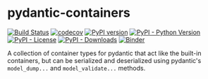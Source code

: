 # pydantic-containers

[![Build Status](https://travis-ci.org/AdityaGudimella/pydantic-containers.svg?branch=master)](https://travis-ci.org/AdityaGudimella/pydantic-containers)
[![codecov](https://codecov.io/gh/AdityaGudimella/pydantic-containers/branch/master/graph/badge.svg)](https://codecov.io/gh/AdityaGudimella/pydantic-containers)
[![PyPI version](https://badge.fury.io/py/pydantic-containers.svg)](https://badge.fury.io/py/pydantic-containers)
[![PyPI - Python Version](https://img.shields.io/pypi/pyversions/pydantic-containers.svg)](https://pypi.org/project/pydantic-containers/)
[![PyPI - License](https://img.shields.io/pypi/l/pydantic-containers.svg)](https://pypi.org/project/pydantic-containers/)
[![PyPI - Downloads](https://img.shields.io/pypi/dm/pydantic-containers.svg)](https://pypi.org/project/pydantic-containers/)
[![Binder](https://mybinder.org/badge_logo.svg)](https://mybinder.org/v2/gh/AdityaGudimella/pydantic-containers/master?filepath=examples%2Fpydantic_containers.ipynb)

A collection of container types for pydantic that act like the built-in containers, but
can be serialized and deserialized using pydantic's `model_dump...` and `model_validate...` methods.
